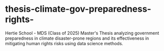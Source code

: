 # thesis-climate-gov-preparedness-rights-
Hertie School - MDS (Class of 2025) Master's Thesis analyzing government preparedness in climate disaster-prone regions and its effectiveness in mitigating human rights risks using data science methods. 

